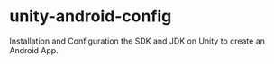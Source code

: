 # unity-android-config
Installation and Configuration the SDK and JDK on Unity to create an Android App.
